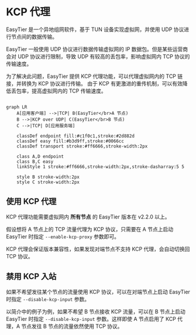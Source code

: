 # KCP 代理

EasyTier 是一个异地组网软件，基于 TUN 设备实现虚拟网，并使用 UDP 协议进行节点间的数据传输。

EasyTier 一般使用 UDP 协议进行数据传输虚拟网的 IP 数据包。但是某些运营商会对 UDP 协议进行限制，导致 UDP 有较高的丢包率，影响虚拟网内 TCP 协议的传输速度。

为了解决此问题，EasyTier 提供 KCP 代理功能，可以代理虚拟网内的 TCP 链接，并转换为 KCP 协议进行传输。
由于 KCP 有更激进的重传机制，可以有效降低丢包率，提高虚拟网内的 TCP 传输速度。

```mermaid

graph LR
    A[应用客户端] -->|TCP| B(EasyTier</br>A 节点)
    B -->|KCP over UDP| C(EasyTier</br>B 节点)
    C -->|TCP| D[应用服务端]

    classDef endpoint fill:#c1f0c1,stroke:#2d882d
    classDef easy fill:#b3d9ff,stroke:#0066cc
    classDef transport stroke:#ff6666,stroke-width:2px

    class A,D endpoint
    class B,C easy
    linkStyle 1 stroke:#ff6666,stroke-width:2px,stroke-dasharray:5 5

    style B stroke-width:2px
    style C stroke-width:2px

```

## 使用 KCP 代理

KCP 代理功能需要虚拟网内 **所有节点** 的 EasyTier 版本在 v2.2.0 以上。

假设想将 A 节点上的 TCP 流量代理为 KCP 协议，只需要在 A 节点上启动 EasyTier 时指定 `--enable-kcp-proxy` 参数即可。

KCP 代理会保证版本兼容性，如果发现对端节点不支持 KCP 代理，会自动切换回 TCP 协议。

## 禁用 KCP 入站

如果不希望发往某个节点的流量使用 KCP 协议，可以在对端节点上启动 EasyTier 时指定 `--disable-kcp-input` 参数。

以简介中的例子为例，如果不希望 B 节点接收 KCP 流量，可以在 B 节点上启动 EasyTier 时指定 `--disable-kcp-input` 参数。这样即使 A 节点启用了 KCP 代理，A 节点发往 B 节点的流量依然使用 TCP 协议。
